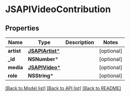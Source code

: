 # JSAPIVideoContribution

## Properties
Name | Type | Description | Notes
------------ | ------------- | ------------- | -------------
**artist** | [**JSAPIArtist***](JSAPIArtist.md) |  | [optional] 
**_id** | **NSNumber*** |  | [optional] 
**media** | [**JSAPIVideo***](JSAPIVideo.md) |  | [optional] 
**role** | **NSString*** |  | [optional] 

[[Back to Model list]](../README.md#documentation-for-models) [[Back to API list]](../README.md#documentation-for-api-endpoints) [[Back to README]](../README.md)


